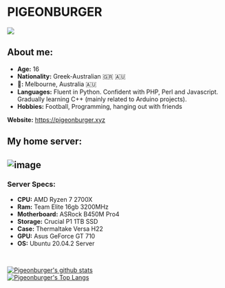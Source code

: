 # PIGEONBURGER

![](https://komarev.com/ghpvc/?username=pigeonburger&color=blueviolet)

<h2>About me:</h2>

- **Age:** 16
- **Nationality:** Greek-Australian 🇬🇷 🇦🇺
- **📍:** Melbourne, Australia 🇦🇺
- **Languages:** Fluent in Python. Confident with PHP, Perl and Javascript. Gradually learning C++ (mainly related to Arduino projects).
- **Hobbies:** Football, Programming, hanging out with friends

**Website:** https://pigeonburger.xyz

<h2>My home server:<h2>

![image](https://user-images.githubusercontent.com/70826123/117432974-4becb700-af6e-11eb-916a-c66688f63aad.png)

<h3>Server Specs:</h3>

- **CPU:** AMD Ryzen 7 2700X
- **Ram:** Team Elite 16gb 3200MHz
- **Motherboard:** ASRock B450M Pro4
- **Storage:** Crucial P1 1TB SSD
- **Case:** Thermaltake Versa H22
- **GPU:** Asus GeForce GT 710
- **OS:** Ubuntu 20.04.2 Server


<br>


[![Pigeonburger's github stats](https://github-readme-stats.vercel.app/api?username=pigeonburger&show_icons=true&theme=dark)](https://github.com/anuraghazra/github-readme-stats)
<br>
[![Pigeonburger's Top Langs](https://github-readme-stats.vercel.app/api/top-langs/?username=pigeonburger&layout=compact&theme=dark)](https://github.com/anuraghazra/github-readme-stats)
